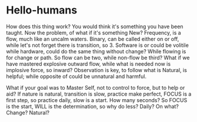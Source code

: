 # Hello-humans
How does this thing work?
You would think it's something you have been taught. Now the problem, of what if it's something New?
Frequency, is a flow, much like an uncalm waters.
Binary, can be called either on or off, while let's not forget there is transition, so 3.
Software is or could be volitile while hardware, could do the same thing without change? While flowing is for change or path.
So flow can be two, while non-flow be third?
What if we have mastered explosive outward flow, while what is needed now is implosive force, so inward?
Observation is key, to follow what is Natural, is helpful; while opposite of could be unnatural and harmful.

What if your goal was to Master Self, not to control to force, but to help or aid?
If nature is natural, transition is slow, practice make perfect, FOCUS is a first step, so practice daily, slow is a start.
How many seconds? So FOCUS is the start, WILL is the determination, so why do less? Daily? On what? Change? Natural?
